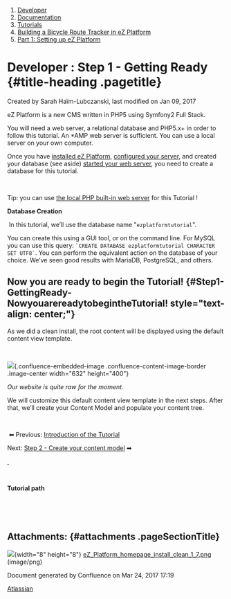 1.  <span>[Developer](index.html)</span>
2.  <span>[Documentation](Documentation_31429504.html)</span>
3.  <span>[Tutorials](Tutorials_31429522.html)</span>
4.  <span>[Building a Bicycle Route Tracker in eZ
    Platform](Building-a-Bicycle-Route-Tracker-in-eZ-Platform_31431606.html)</span>
5.  <span>[Part 1: Setting up eZ Platform](31431610.html)</span>

<span id="title-text"> Developer : Step 1 - Getting Ready </span> {#title-heading .pagetitle}
=================================================================

Created by <span class="author"> Sarah Haïm-Lubczanski</span>, last
modified on Jan 09, 2017

eZ Platform is a new CMS written in PHP5 using Symfony2 Full Stack.

  
You will need a web server, a relational database and PHP5.x+ in order
to follow this tutorial. An \*AMP web server is sufficient. You can use
a local server on your own computer.

<span class="tL8wMe EMoHub">Once you have [installed eZ
Platform](https://doc.ez.no/x/opPfAQ), [configured your
server](https://doc.ez.no/pages/viewpage.action?pageId=31429536), and
created your database (see aside) [started your web
server](https://doc.ez.no/display/DEVELOPER/Web+Server), you need to
create a database for this tutorial. </span>

 

<span
class="aui-icon aui-icon-small aui-iconfont-approve confluence-information-macro-icon"></span>
Tip: you can use [the local PHP built-in web server]() for this Tutorial
!

**Database Creation**

<span class="tL8wMe EMoHub"> </span>In this tutorial, we’ll use the
database name "`ezplatformtutorial`".

You can create this using a GUI tool, or on the command line. For MySQL
you can use this query:
`` `CREATE DATABASE ezplatformtutorial CHARACTER SET UTF8` ``. You can
perform the equivalent action on the database of your choice. We’ve seen
good results with MariaDB, PostgreSQL, and others.

**Now you are ready to begin the Tutorial!** {#Step1-GettingReady-NowyouarereadytobegintheTutorial! style="text-align: center;"}
--------------------------------------------

As we did a clean install, the root content will be displayed using the
default content view template.

 

<span
class="confluence-embedded-file-wrapper image-center-wrapper confluence-embedded-manual-size">![](attachments/31431834/32869383.png?effects=border-simple,blur-border){.confluence-embedded-image
.confluence-content-image-border .image-center width="632"
height="400"}</span>

*Our website is quite raw for the moment.*

  
We will customize this default content view template in the next steps.
After that, we’ll create your Content Model and populate your content
tree.

 

 <span class="char" title="Leftwards Black Arrow">⬅</span> Previous:
[<span class="confluence-link">Introduction of the
Tutorial</span>](Building-a-Bicycle-Route-Tracker-in-eZ-Platform_31431606.html)

Next: [Step 2 - Create your content
model](Step-2---Create-your-content-model_31431844.html) <span
class="confluence-link" title="Black Rightwards Arrow">➡</span>

  
[<span
class="confluence-link"> </span>](Building-a-Bicycle-Route-Tracker-in-eZ-Platform_31431606.html)<span
class="confluence-link">  
</span>

 

**Tutorial path**

 

 

Attachments: {#attachments .pageSectionTitle}
------------

![](images/icons/bullet_blue.gif){width="8" height="8"}
[eZ\_Platform\_homepage\_install\_clean\_1\_7.png](attachments/31431834/32869383.png)
(image/png)  

Document generated by Confluence on Mar 24, 2017 17:19

[Atlassian](http://www.atlassian.com/)


